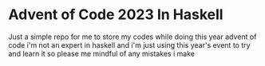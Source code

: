 # Advent of Code 2023 In Haskell

Just a simple repo for me to store my codes while doing this year advent of code
i'm not an expert in haskell and i'm just using this year's event to try and learn it so please me mindful of any mistakes i make
